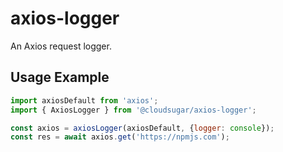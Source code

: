 # axios-logger

An Axios request logger.

## Usage Example
```javascript
import axiosDefault from 'axios';
import { AxiosLogger } from '@cloudsugar/axios-logger';

const axios = axiosLogger(axiosDefault, {logger: console});
const res = await axios.get('https://npmjs.com');
```
